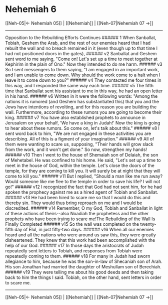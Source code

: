 # Nehemiah 6

[[Neh-05|← Nehemiah 05]] | [[Nehemiah]] | [[Neh-07|Nehemiah 07 →]]
***

Opposition to the Rebuilding Efforts Continues ###### 1 When Sanballat, Tobiah, Geshem the Arab, and the rest of our enemies heard that I had rebuilt the wall and no breach remained in it (even though up to that time I had not positioned doors in the gates), ###### v2 Sanballat and Geshem sent word to me saying, "Come on! Let's set up a time to meet together at Kephirim in the plain of Ono." Now they intended to do me harm. ###### v3 So I sent messengers to them saying, "I am engaged in an important work, and I am unable to come down. Why should the work come to a halt when I leave it to come down to you?" ###### v4 They contacted me four times in this way, and I responded the same way each time. ###### v5 The fifth time that Sanballat sent his assistant to me in this way, he had an open letter in his hand. ###### v6 Written in it were the following words: "Among the nations it is rumored (and Geshem has substantiated this) that you and the Jews have intentions of revolting, and for this reason you are building the wall. Furthermore, according to these rumors you are going to become their king. ###### v7 You have also established prophets to announce in Jerusalem on your behalf, 'We have a king in Judah!' Now the king is going to hear about these rumors. So come on, let's talk about this." ###### v8 I sent word back to him, "We are not engaged in these activities you are describing. All of this is a figment of your imagination." ###### v9 All of them were wanting to scare us, supposing, "Their hands will grow slack from the work, and it won't get done." So now, strengthen my hands! ###### v10 Then I went to the house of Shemaiah son of Delaiah, the son of Mehetabel. He was confined to his home. He said, "Let's set up a time to meet in the house of God, within the temple. Let's close the doors of the temple, for they are coming to kill you. It will surely be at night that they will come to kill you." ###### v11 But I replied, "Should a man like me run away? Would someone like me flee to the temple in order to save his life? I will not go!" ###### v12 I recognized the fact that God had not sent him, for he had spoken the prophecy against me as a hired agent of Tobiah and Sanballat. ###### v13 He had been hired to scare me so that I would do this and thereby sin. They would thus bring reproach on me and I would be discredited. ###### v14 Remember, O my God, Tobiah and Sanballat in light of these actions of theirs--also Noadiah the prophetess and the other prophets who have been trying to scare me!The Rebuilding of the Wall Is Finally Completed ###### v15 So the wall was completed on the twenty-fifth day of Elul, in just fifty-two days. ###### v16 When all our enemies heard and all the nations who were around us saw this, they were greatly disheartened. They knew that this work had been accomplished with the help of our God. ###### v17 In those days the aristocrats of Judah repeatedly sent letters to Tobiah, and responses from Tobiah were repeatedly coming to them. ###### v18 For many in Judah had sworn allegiance to him, because he was the son-in-law of Shecaniah son of Arah. His son Jonathan had married the daughter of Meshullam son of Berechiah. ###### v19 They were telling me about his good deeds and then taking back to him the things I said. Tobiah, on the other hand, sent letters in order to scare me.

***
[[Neh-05|← Nehemiah 05]] | [[Nehemiah]] | [[Neh-07|Nehemiah 07 →]]
